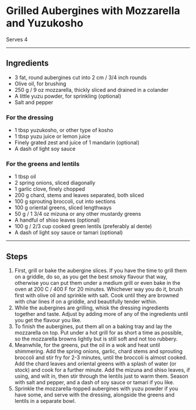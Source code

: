 # Grilled Aubergines with Mozzarella and Yuzukosho

Serves 4

---

## Ingredients

* 3 fat, round aubergines cut into 2 cm / 3/4 inch rounds
* Olive oil, for brushing
* 250 g / 9 oz mozzarella, thickly sliced and drained in a colander
* A little yuzu powder, for sprinkling (optional)
* Salt and pepper

### For the dressing
* 1 tbsp yuzukosho, or other type of kosho
* 1 tbsp yuzu juice or lemon juice
* Finely grated zest and juice of 1 mandarin (optional)
* A dash of light soy sauce

### For the greens and lentils
* 1 tbsp oil
* 2 spring onions, sliced diagonally
* 1 garlic clove, finely chopped
* 200 g chard, stems and leaves separated, both sliced
* 100 g sprouting broccoli, cut into sections
* 100 g oriental greens, sliced lengthways
* 50 g / 1 3/4 oz mizuna or any other mustardy greens
* A handful of shiso leaves (optional)
* 100 g / 2/3 cup cooked green lentils (preferably al dente)
* A dash of light soy sauce or tamari (optional)

---

## Steps

1.  First, grill or bake the aubergine slices. If you have the time to grill them on a griddle, do so, as you get the best smoky flavour that way, otherwise you can put them under a medium grill or even bake in the oven at 200 C / 400 F for 20 minutes. Whichever way you do it, brush first with olive oil and sprinkle with salt. Cook until they are browned with char lines if on a griddle, and beautifully tender within.
2.  While the aubergines are grilling, whisk the dressing ingredients together and taste. Adjust by adding more of any of the ingredients until you get the flavour you like.
3.  To finish the aubergines, put them all on a baking tray and lay the mozzarella on top. Put under a hot grill for as short a time as possible, so the mozzarella browns lightly but is still soft and not too rubbery.
4.  Meanwhile, for the greens, put the oil in a wok and heat until shimmering. Add the spring onions, garlic, chard stems and sprouting broccoli and stir fry for 2-3 minutes, until the broccoli is almost cooked. Add the chard leaves and oriental greens with a splash of water (or stock) and cook for a further minute. Add the mizuna and shiso leaves, if using, and wilt in, then stir through the lentils just to warm them. Season with salt and pepper, and a dash of soy sauce or tamari if you like.
5.  Sprinkle the mozzarella-topped aubergines with yuzu powder if you have some, and serve with the dressing, alongside the greens and lentils in a separate bowl.